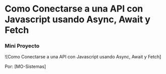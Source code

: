 # Como Conectarse a una API con Javascript usando Async, Await y Fetch
### Mini Proyecto 

![Como Conectarse a una API con Javascript usando Async, Await y Fetch]

Por: [MO-Sistemas]